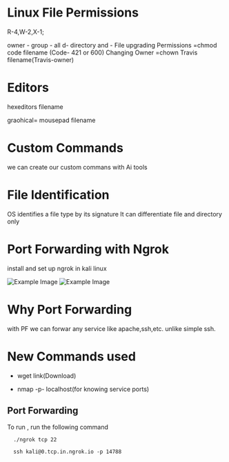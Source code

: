 
# Linux File Permissions

R-4,W-2,X-1;

   owner - group -  all
   d- directory and - File
 upgrading Permissions =chmod code filename  (Code- 421 or 600)
 Changing Owner =chown Travis filename(Travis-owner)


 # Editors

 hexeditors filename

 graohical= mousepad filename

 # Custom Commands
 we can create our custom commans with Ai tools


 # File Identification

 OS identifies a file type by its signature
 It can differentiate file and directory only


 # Port Forwarding with Ngrok

 install and set up ngrok in kali linux 

![Example Image](./Screenshot(550).png)
![Example Image](./Screenshot(551).png)

# Why Port Forwarding
with PF we can forwar any service like apache,ssh,etc. unlike simple ssh.

 # New Commands used

 - wget link(Download)
 
 - nmap -p- localhost(for knowing service ports)
## Port Forwarding

To run , run the following command

```cmd(linux)
  ./ngrok tcp 22

```

```cmd(Connecting device)
  ssh kali@0.tcp.in.ngrok.io -p 14788
```
